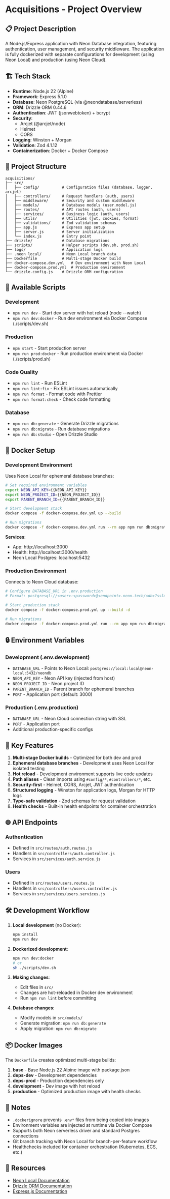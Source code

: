 # Acquisitions - Project Overview

## 📋 Project Description
A Node.js/Express application with Neon Database integration, featuring authentication, user management, and security middleware. The application is fully dockerized with separate configurations for development (using Neon Local) and production (using Neon Cloud).

## 🏗️ Tech Stack
- **Runtime**: Node.js 22 (Alpine)
- **Framework**: Express 5.1.0
- **Database**: Neon PostgreSQL (via @neondatabase/serverless)
- **ORM**: Drizzle ORM 0.44.6
- **Authentication**: JWT (jsonwebtoken) + bcrypt
- **Security**: 
  - Arcjet (@arcjet/node)
  - Helmet
  - CORS
- **Logging**: Winston + Morgan
- **Validation**: Zod 4.1.12
- **Containerization**: Docker + Docker Compose

## 📁 Project Structure
```
acquisitions/
├── src/
│   ├── config/          # Configuration files (database, logger, arcjet)
│   ├── controllers/     # Request handlers (auth, users)
│   ├── middleware/      # Security and custom middleware
│   ├── models/          # Database models (user.model.js)
│   ├── routes/          # API routes (auth, users)
│   ├── services/        # Business logic (auth, users)
│   ├── utils/           # Utilities (jwt, cookies, format)
│   ├── validations/     # Zod validation schemas
│   ├── app.js           # Express app setup
│   ├── server.js        # Server initialization
│   └── index.js         # Entry point
├── drizzle/             # Database migrations
├── scripts/             # Helper scripts (dev.sh, prod.sh)
├── logs/                # Application logs
├── .neon_local/         # Neon Local branch data
├── Dockerfile           # Multi-stage Docker build
├── docker-compose.dev.yml   # Dev environment with Neon Local
├── docker-compose.prod.yml  # Production environment
└── drizzle.config.js    # Drizzle ORM configuration
```

## 🚀 Available Scripts

### Development
- `npm run dev` - Start dev server with hot reload (node --watch)
- `npm run dev:docker` - Run dev environment via Docker Compose (./scripts/dev.sh)

### Production
- `npm start` - Start production server
- `npm run prod:docker` - Run production environment via Docker (./scripts/prod.sh)

### Code Quality
- `npm run lint` - Run ESLint
- `npm run lint:fix` - Fix ESLint issues automatically
- `npm run format` - Format code with Prettier
- `npm run format:check` - Check code formatting

### Database
- `npm run db:generate` - Generate Drizzle migrations
- `npm run db:migrate` - Run database migrations
- `npm run db:studio` - Open Drizzle Studio

## 🐳 Docker Setup

### Development Environment
Uses Neon Local for ephemeral database branches:

```bash
# Set required environment variables
export NEON_API_KEY={{NEON_API_KEY}}
export NEON_PROJECT_ID={{NEON_PROJECT_ID}}
export PARENT_BRANCH_ID={{PARENT_BRANCH_ID}}

# Start development stack
docker compose -f docker-compose.dev.yml up --build

# Run migrations
docker compose -f docker-compose.dev.yml run --rm app npm run db:migrate
```

**Services**:
- App: http://localhost:3000
- Health: http://localhost:3000/health
- Neon Local Postgres: localhost:5432

### Production Environment
Connects to Neon Cloud database:

```bash
# Configure DATABASE_URL in .env.production
# Format: postgresql://<user>:<password>@<endpoint>.neon.tech/<db>?sslmode=require

# Start production stack
docker compose -f docker-compose.prod.yml up --build -d

# Run migrations
docker compose -f docker-compose.prod.yml run --rm app npm run db:migrate
```

## 🔒 Environment Variables

### Development (.env.development)
- `DATABASE_URL` - Points to Neon Local: `postgres://local:local@neon-local:5432/neondb`
- `NEON_API_KEY` - Neon API key (injected from host)
- `NEON_PROJECT_ID` - Neon project ID
- `PARENT_BRANCH_ID` - Parent branch for ephemeral branches
- `PORT` - Application port (default: 3000)

### Production (.env.production)
- `DATABASE_URL` - Neon Cloud connection string with SSL
- `PORT` - Application port
- Additional production-specific configs

## 🔑 Key Features
1. **Multi-stage Docker builds** - Optimized for both dev and prod
2. **Ephemeral database branches** - Development uses Neon Local for isolated testing
3. **Hot reload** - Development environment supports live code updates
4. **Path aliases** - Clean imports using `#config/*`, `#controllers/*`, etc.
5. **Security-first** - Helmet, CORS, Arcjet, JWT authentication
6. **Structured logging** - Winston for application logs, Morgan for HTTP logs
7. **Type-safe validation** - Zod schemas for request validation
8. **Health checks** - Built-in health endpoints for container orchestration

## 🌐 API Endpoints

### Authentication
- Defined in `src/routes/auth.routes.js`
- Handlers in `src/controllers/auth.controller.js`
- Services in `src/services/auth.service.js`

### Users
- Defined in `src/routes/users.routes.js`
- Handlers in `src/controllers/users.controller.js`
- Services in `src/services/users.services.js`

## 🛠️ Development Workflow

1. **Local development** (no Docker):
   ```bash
   npm install
   npm run dev
   ```

2. **Dockerized development**:
   ```bash
   npm run dev:docker
   # or
   sh ./scripts/dev.sh
   ```

3. **Making changes**:
   - Edit files in `src/`
   - Changes are hot-reloaded in Docker dev environment
   - Run `npm run lint` before committing

4. **Database changes**:
   - Modify models in `src/models/`
   - Generate migration: `npm run db:generate`
   - Apply migration: `npm run db:migrate`

## 📦 Docker Images

The `Dockerfile` creates optimized multi-stage builds:

1. **base** - Base Node.js 22 Alpine image with package.json
2. **deps-dev** - Development dependencies
3. **deps-prod** - Production dependencies only
4. **development** - Dev image with hot reload
5. **production** - Optimized production image with health checks

## 📝 Notes
- `.dockerignore` prevents `.env*` files from being copied into images
- Environment variables are injected at runtime via Docker Compose
- Supports both Neon serverless driver and standard Postgres connections
- Git branch tracking with Neon Local for branch-per-feature workflow
- Healthchecks included for container orchestration (Kubernetes, ECS, etc.)

## 🔗 Resources
- [Neon Local Documentation](https://neon.com/docs/local/neon-local)
- [Drizzle ORM Documentation](https://orm.drizzle.team/)
- [Express.js Documentation](https://expressjs.com/)
